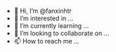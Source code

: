 - 👋 Hi, I’m @fanxinhtr
- 👀 I’m interested in ...
- 🌱 I’m currently learning ...
- 💞️ I’m looking to collaborate on ...
- 📫 How to reach me ...

<!---
fanxinhtr/fanxinhtr is a ✨ special ✨ repository because its `README.md` (this file) appears on your GitHub profile.
You can click the Preview link to take a look at your changes.
--->

